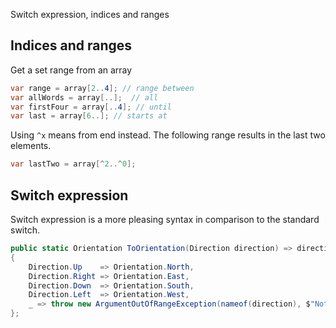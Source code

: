 Switch expression, indices and ranges

## Indices and ranges

Get a set range from an array

```cs
var range = array[2..4]; // range between
var allWords = array[..];  // all
var firstFour = array[..4]; // until
var last = array[6..]; // starts at
```

Using `^x` means from end instead. The following range results in the last two elements.

```cs
var lastTwo = array[^2..^0];
```

## Switch expression

Switch expression is a more pleasing syntax in comparison to the standard switch.

```cs
public static Orientation ToOrientation(Direction direction) => direction switch
{
    Direction.Up    => Orientation.North,
    Direction.Right => Orientation.East,
    Direction.Down  => Orientation.South,
    Direction.Left  => Orientation.West,
    _ => throw new ArgumentOutOfRangeException(nameof(direction), $"Not expected direction value: {direction}"),
};
```
